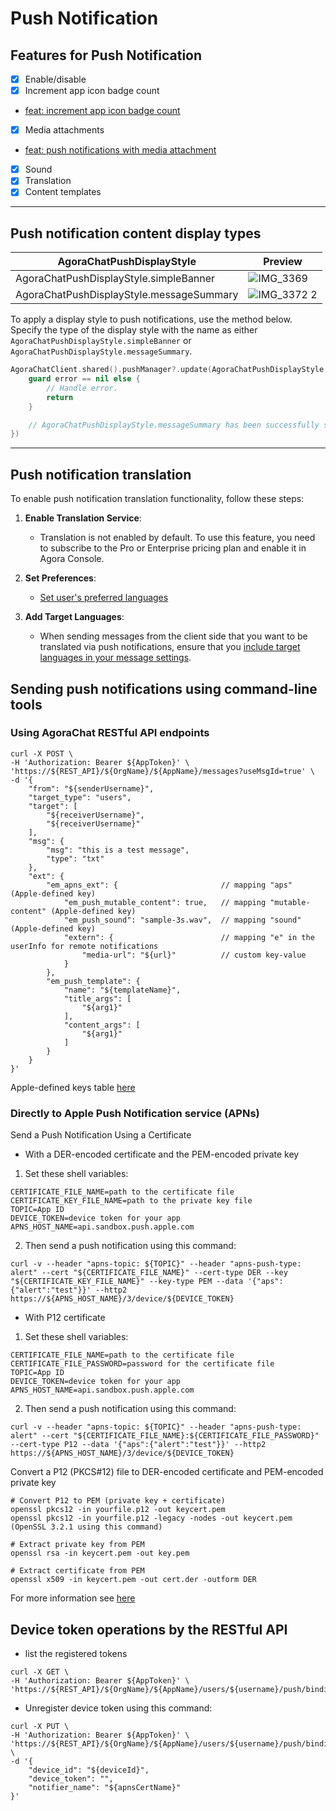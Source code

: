 #  Push Notification

## Features for Push Notification
- [x] Enable/disable 
- [x] Increment app icon badge count   
* [feat: increment app icon badge count](https://github.com/CarlsonYuan/agora-chat-sample-ios/commit/fc0f52a2730d1451efe658121d0dcc8d8d1eff6d)
- [x] Media attachments
* [feat: push notifications with media attachment](https://github.com/CarlsonYuan/agora-chat-sample-ios/commit/ef38a712a37e36145a887188424923e5f2bfd049)
- [x] Sound
- [x] Translation
- [x] Content templates
---

## Push notification content display types

| AgoraChatPushDisplayStyle | Preview |
|----------|----------|
| AgoraChatPushDisplayStyle.simpleBanner | ![IMG_3369](https://github.com/CarlsonYuan/agora-chat-sample-ios/assets/123744402/2fb7fea9-54da-412b-a5cd-b4815c3252e5)|
| AgoraChatPushDisplayStyle.messageSummary |![IMG_3372 2](https://github.com/CarlsonYuan/agora-chat-sample-ios/assets/123744402/1ef5d27c-f3dc-4479-bc1f-704aabc0776e)|

To apply a display style to push notifications, use the method below. Specify the type of the display style with the name as either `AgoraChatPushDisplayStyle.simpleBanner` or `AgoraChatPushDisplayStyle.messageSummary`.

```swift
AgoraChatClient.shared().pushManager?.update(AgoraChatPushDisplayStyle.messageSummary, completion: { error in
    guard error == nil else {
        // Handle error.
        return
    }

    // AgoraChatPushDisplayStyle.messageSummary has been successfully set.
})
```

---
## Push notification translation 
To enable push notification translation functionality, follow these steps:

1. **Enable Translation Service**: 
   - Translation is not enabled by default. To use this feature, you need to subscribe to the Pro or Enterprise pricing plan and enable it in Agora Console.

2. **Set Preferences**:
   - [Set user's preferred languages](https://docs.agora.io/en/agora-chat/develop/offline-push?platform=ios#set-up-push-translations)

3. **Add Target Languages**:
   - When sending messages from the client side that you want to be translated via push notifications, ensure that you [include target languages in your message settings](https://docs.agora.io/en/agora-chat/client-api/messages/translate-messages?platform=ios#automatic-translation).


## Sending push notifications using command-line tools
### Using AgoraChat RESTful API endpoints
```
curl -X POST \
-H 'Authorization: Bearer ${AppToken}' \
'https://${REST_API}/${OrgName}/${AppName}/messages?useMsgId=true' \
-d '{
    "from": "${senderUsername}",
    "target_type": "users",
    "target": [
        "${receiverUsername}",
        "${receiverUsername}"
    ],
    "msg": {
        "msg": "this is a test message",
        "type": "txt"
    },
    "ext": {
        "em_apns_ext": {                       // mapping "aps" (Apple-defined key)
            "em_push_mutable_content": true,   // mapping "mutable-content" (Apple-defined key)
            "em_push_sound": "sample-3s.wav",  // mapping "sound" (Apple-defined key)
            "extern": {                        // mapping "e" in the userInfo for remote notifications
                "media-url": "${url}"          // custom key-value
            }
        },
        "em_push_template": {
            "name": "${templateName}",
            "title_args": [
                "${arg1}"
            ],
            "content_args": [
                "${arg1}"
            ]
        }
    }
}'
```
Apple-defined keys table [here](https://developer.apple.com/documentation/usernotifications/generating-a-remote-notification#Payload-key-reference)
### Directly to Apple Push Notification service (APNs)
Send a Push Notification Using a Certificate
* With a DER-encoded certificate and the PEM-encoded private key
1. Set these shell variables:
```
CERTIFICATE_FILE_NAME=path to the certificate file
CERTIFICATE_KEY_FILE_NAME=path to the private key file
TOPIC=App ID
DEVICE_TOKEN=device token for your app
APNS_HOST_NAME=api.sandbox.push.apple.com
```
2. Then send a push notification using this command:
```
curl -v --header "apns-topic: ${TOPIC}" --header "apns-push-type: alert" --cert "${CERTIFICATE_FILE_NAME}" --cert-type DER --key "${CERTIFICATE_KEY_FILE_NAME}" --key-type PEM --data '{"aps":{"alert":"test"}}' --http2  https://${APNS_HOST_NAME}/3/device/${DEVICE_TOKEN}
```
* With P12 certificate
1. Set these shell variables:
```
CERTIFICATE_FILE_NAME=path to the certificate file
CERTIFICATE_FILE_PASSWORD=password for the certificate file
TOPIC=App ID
DEVICE_TOKEN=device token for your app
APNS_HOST_NAME=api.sandbox.push.apple.com
```
2. Then send a push notification using this command:
```
curl -v --header "apns-topic: ${TOPIC}" --header "apns-push-type: alert" --cert "${CERTIFICATE_FILE_NAME}:${CERTIFICATE_FILE_PASSWORD}" --cert-type P12 --data '{"aps":{"alert":"test"}}' --http2  https://${APNS_HOST_NAME}/3/device/${DEVICE_TOKEN}
```

Convert a P12 (PKCS#12) file to DER-encoded certificate and PEM-encoded private key
```
# Convert P12 to PEM (private key + certificate)
openssl pkcs12 -in yourfile.p12 -out keycert.pem 
openssl pkcs12 -in yourfile.p12 -legacy -nodes -out keycert.pem (OpenSSL 3.2.1 using this command)

# Extract private key from PEM
openssl rsa -in keycert.pem -out key.pem

# Extract certificate from PEM
openssl x509 -in keycert.pem -out cert.der -outform DER
```
For more information see [here](https://developer.apple.com/documentation/usernotifications/sending-push-notifications-using-command-line-tools)

## Device token operations by the RESTful API 
* list the registered tokens 
```
curl -X GET \
-H 'Authorization: Bearer ${AppToken}' \
'https://${REST_API}/${OrgName}/${AppName}/users/${username}/push/binding'
```

* Unregister device token using this command: 
```
curl -X PUT \
-H 'Authorization: Bearer ${AppToken}' \
'https://${REST_API}/${OrgName}/${AppName}/users/${username}/push/binding' \
-d '{
    "device_id": "${deviceId}",
    "device_token": "",
    "notifier_name": "${apnsCertName}"
}'
```
